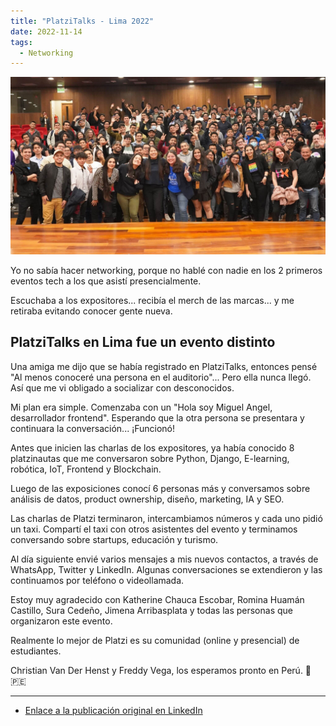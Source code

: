 ```yaml
---
title: "PlatziTalks - Lima 2022"
date: 2022-11-14
tags:
  - Networking
---
```


![PlatziTalks Lima 2022](/notas/imagenes/platzitalks-lima-2022-11-09.jpg)

Yo no sabía hacer networking, porque no hablé con nadie en los 2 primeros eventos tech a los que asistí presencialmente.

Escuchaba a los expositores... recibía el merch de las marcas... y me retiraba evitando conocer gente nueva.

## PlatziTalks en Lima fue un evento distinto

Una amiga me dijo que se había registrado en PlatziTalks, entonces pensé "Al menos conoceré una persona en el auditorio"... Pero ella nunca llegó. Así que me vi obligado a socializar con desconocidos.

Mi plan era simple. Comenzaba con un "Hola soy Miguel Angel, desarrollador frontend". Esperando que la otra persona se presentara y continuara la conversación... ¡Funcionó!

Antes que inicien las charlas de los expositores, ya había conocido 8 platzinautas que me conversaron sobre Python, Django, E-learning, robótica, IoT, Frontend y Blockchain.

Luego de las exposiciones conocí 6 personas más y conversamos sobre análisis de datos, product ownership, diseño, marketing, IA y SEO.

Las charlas de Platzi terminaron, intercambiamos números y cada uno pidió un taxi. Compartí el taxi con otros asistentes del evento y terminamos conversando sobre startups, educación y turismo.

Al día siguiente envié varios mensajes a mis nuevos contactos, a través de WhatsApp, Twitter y LinkedIn. Algunas conversaciones se extendieron y las continuamos por teléfono o videollamada.

Estoy muy agradecido con Katherine Chauca Escobar, Romina Huamán Castillo, Sura Cedeño, Jimena Arribasplata y todas las personas que organizaron este evento.

Realmente lo mejor de Platzi es su comunidad (online y presencial) de estudiantes.

Christian Van Der Henst y Freddy Vega, los esperamos pronto en Perú. 💚 🇵🇪

---

- [Enlace a la publicación original en LinkedIn](https://www.linkedin.com/posts/miguel1man_networking-tech-platzitalks-activity-6998272051069210624--AiN?utm_source=share&utm_medium=member_desktop)
